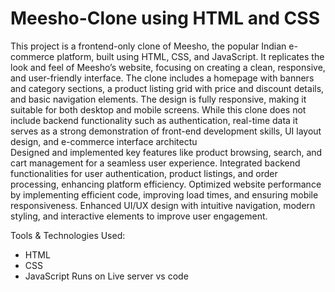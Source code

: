 # Meesho-Clone using HTML and  CSS
This project is a frontend-only clone of Meesho, the popular Indian e-commerce platform, built using HTML, CSS, and JavaScript. 
It replicates the look and feel of Meesho’s website, focusing on creating a clean, responsive, and user-friendly interface.
The clone includes a homepage with banners and category sections, a product listing grid with price and discount details, and basic navigation elements. 
The design is fully responsive, making it suitable for both desktop and mobile screens.
While this clone does not include backend functionality such as authentication, real-time data it serves as a strong demonstration of front-end development skills, UI layout design, and e-commerce interface architectu                                    
Designed and implemented key features like product browsing, search, and cart management for a seamless user experience. 
Integrated backend functionalities for user authentication, product listings, and order processing, enhancing platform efficiency. 
Optimized website performance by implementing efficient code, improving load times, and ensuring mobile responsiveness. 
Enhanced UI/UX design with intuitive navigation, modern styling, and interactive elements to improve user engagement.

Tools & Technologies Used:

- HTML
- CSS
- JavaScript
  Runs on Live server vs code
